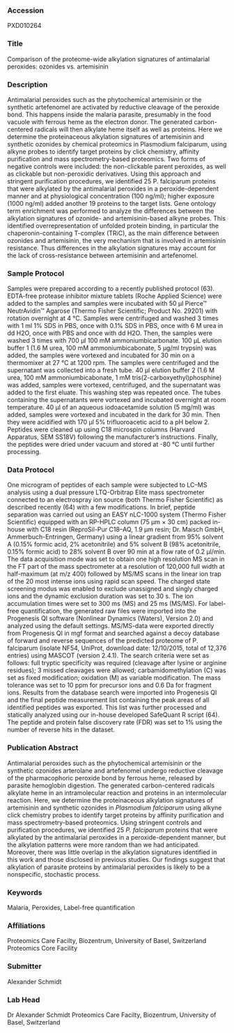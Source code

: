 ### Accession
PXD010264

### Title
Comparison of the proteome-wide alkylation signatures of antimalarial peroxides: ozonides vs. artemisinin

### Description
Antimalarial peroxides such as the phytochemical artemisinin or the synthetic artefenomel are activated by reductive cleavage of the peroxide bond. This happens inside the malaria parasite, presumably in the food vacuole with ferrous heme as the electron donor. The generated carbon-centered radicals will then alkylate heme itself as well as proteins. Here we determine the proteinaceous alkylation signatures of artemisinin and synthetic ozonides by chemical proteomics in Plasmodium falciparum, using alkyne probes to identify target proteins by click chemistry, affinity purification and mass spectrometry-based proteomics. Two forms of negative controls were included: the non-clickable parent peroxides, as well as clickable but non-peroxidic derivatives. Using this approach and stringent purification procedures, we identified 25 P. falciparum proteins that were alkylated by the antimalarial peroxides in a peroxide-dependent manner and at physiological concentration (100 ng/ml); higher exposure (1000 ng/ml) added another 19 proteins to the target lists. Gene ontology term enrichment was performed to analyze the differences between the alkylation signatures of ozonide- and artemisinin-based alkyne probes. This identified overrepresentation of unfolded protein binding, in particular the chaperonin-containing T-complex (TRiC), as the main difference between ozonides and artemisinin, the very mechanism that is involved in artemisinin resistance. Thus differences in the alkylation signatures may account for the lack of cross-resistance between artemisinin and artefenomel.

### Sample Protocol
Samples were prepared according to a recently published protocol (63). EDTA-free protease inhibitor mixture tablets (Roche Applied Science) were added to the samples and samples were incubated with 50 µl Pierce™ NeutrAvidin™ Agarose (Thermo Fisher Scientific; Product No. 29201) with rotation overnight at 4 °C. Samples were centrifuged and washed 3 times with 1 ml 1% SDS in PBS, once with 0.1% SDS in PBS, once with 6 M urea in dd H2O, once with PBS and once with dd H2O. Then, the samples were washed 3 times with 700 µl 100 mM ammoniumbicarbonate. 100 µL elution buffer 1 (1.6 M urea, 100 mM ammoniumbicabonate, 5 µg/ml trypsin) was added, the samples were vortexed and incubated for 30 min on a thermomixer at 27 °C at 1200 rpm. The samples were centrifuged and the supernatant was collected into a fresh tube. 40 µl elution buffer 2 (1.6 M urea, 100 mM ammoniumbicabonate, 1 mM tris(2-carboxyethyl)phosphine) was added, samples were vortexed, centrifuged, and the supernatant was added to the first eluate. This washing step was repeated once. The tubes containing the supernatants were vortexed and incubated overnight at room temperature. 40 µl of an aqueous iodoacetamide solution (5 mg/ml) was added, samples were vortexed and incubated in the dark for 30 min. Then they were acidified with 170 µl 5% trifluoroacetic acid to a pH below 2. Peptides were cleaned up using C18 microspin columns (Harvard Apparatus, SEM SS18V) following the manufacturer’s instructions. Finally, the peptides were dried under vacuum and stored at -80 °C until further processing.

### Data Protocol
One microgram of peptides of each sample were subjected to LC–MS analysis using a dual pressure LTQ-Orbitrap Elite mass spectrometer connected to an electrospray ion source (both Thermo Fisher Scientific) as described recently (64) with a few modifications. In brief, peptide separation was carried out using an EASY nLC-1000 system (Thermo Fisher Scientific) equipped with an RP-HPLC column (75 μm × 30 cm) packed in-house with C18 resin (ReproSil-Pur C18–AQ, 1.9 μm resin; Dr. Maisch GmbH, Ammerbuch-Entringen, Germany) using a linear gradient from 95% solvent A (0.15% formic acid, 2% acetonitrile) and 5% solvent B (98% acetonitrile, 0.15% formic acid) to 28% solvent B over 90 min at a flow rate of 0.2 μl/min. The data acquisition mode was set to obtain one high resolution MS scan in the FT part of the mass spectrometer at a resolution of 120,000 full width at half-maximum (at m/z 400) followed by MS/MS scans in the linear ion trap of the 20 most intense ions using rapid scan speed. The charged state screening modus was enabled to exclude unassigned and singly charged ions and the dynamic exclusion duration was set to 30 s. The ion accumulation times were set to 300 ms (MS) and 25 ms (MS/MS).  For label-free quantification, the generated raw files were imported into the Progenesis QI software (Nonlinear Dynamics (Waters), Version 2.0) and analyzed using the default settings. MS/MS-data were exported directly from Progenesis QI in mgf format and searched against a decoy database of forward and reverse sequences of the predicted proteome of P. falciparum (isolate NF54, UniProt, download date: 12/10/2015, total of 12,376 entries) using MASCOT (version 2.4.1). The search criteria were set as follows: full tryptic specificity was required (cleavage after lysine or arginine residues); 3 missed cleavages were allowed; carbamidomethylation (C) was set as fixed modification; oxidation (M) as variable modification. The mass tolerance was set to 10 ppm for precursor ions and 0.6 Da for fragment ions. Results from the database search were imported into Progenesis QI and the final peptide measurement list containing the peak areas of all identified peptides was exported. This list was further processed and statically analyzed using our in-house developed SafeQuant R script (64). The peptide and protein false discovery rate (FDR) was set to 1% using the number of reverse hits in the dataset.

### Publication Abstract
Antimalarial peroxides such as the phytochemical artemisinin or the synthetic ozonides arterolane and artefenomel undergo reductive cleavage of the pharmacophoric peroxide bond by ferrous heme, released by parasite hemoglobin digestion. The generated carbon-centered radicals alkylate heme in an intramolecular reaction and proteins in an intermolecular reaction. Here, we determine the proteinaceous alkylation signatures of artemisinin and synthetic ozonides in <i>Plasmodium falciparum</i> using alkyne click chemistry probes to identify target proteins by affinity purification and mass spectrometry-based proteomics. Using stringent controls and purification procedures, we identified 25 <i>P. falciparum</i> proteins that were alkylated by the antimalarial peroxides in a peroxide-dependent manner, but the alkylation patterns were more random than we had anticipated. Moreover, there was little overlap in the alkylation signatures identified in this work and those disclosed in previous studies. Our findings suggest that alkylation of parasite proteins by antimalarial peroxides is likely to be a nonspecific, stochastic process.

### Keywords
Malaria, Peroxides, Label-free quantification

### Affiliations
Proteomics Care Facilty, Biozentrum, University of Basel, Switzerland
Proteomics Core Facility

### Submitter
Alexander Schmidt

### Lab Head
Dr Alexander Schmidt
Proteomics Care Facilty, Biozentrum, University of Basel, Switzerland


